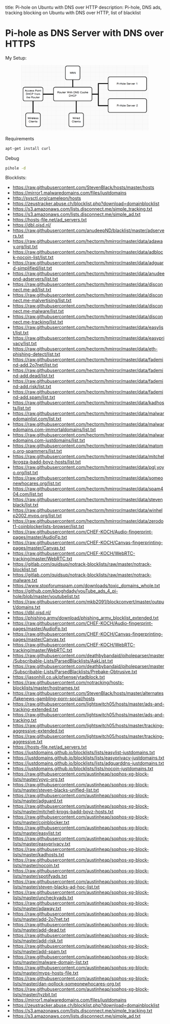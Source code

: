 title: Pi-hole on Ubuntu with DNS over HTTP
description: Pi-hole, DNS ads, tracking blocking on Ubuntu with DNS over HTTP, list of blacklist

<link rel="stylesheet" href="/assets/CSS/roundedCorners.css">

# Pi-hole as DNS Server with DNS over HTTPS

My Setup:

<div style="width:80%; margin:0 auto">
   <img src="/assets/images/guides/pi-hole/pi-hole_setup.jpg" alt="network flow">
</div>

Requirements

```bash
apt-get install curl
```

Debug

```bash
pihole -d
```

Blocklists:

- https://raw.githubusercontent.com/StevenBlack/hosts/master/hosts
- https://mirror1.malwaredomains.com/files/justdomains
- http://sysctl.org/cameleon/hosts
- https://zeustracker.abuse.ch/blocklist.php?download=domainblocklist
- https://s3.amazonaws.com/lists.disconnect.me/simple_tracking.txt
- https://s3.amazonaws.com/lists.disconnect.me/simple_ad.txt
- https://hosts-file.net/ad_servers.txt
- https://dbl.oisd.nl/
- https://raw.githubusercontent.com/anudeepND/blacklist/master/adservers.txt
- https://raw.githubusercontent.com/hectorm/hmirror/master/data/adaway.org/list.txt
- https://raw.githubusercontent.com/hectorm/hmirror/master/data/adblock-nocoin-list/list.txt
- https://raw.githubusercontent.com/hectorm/hmirror/master/data/adguard-simplified/list.txt
- https://raw.githubusercontent.com/hectorm/hmirror/master/data/anudeepnd-adservers/list.txt
- https://raw.githubusercontent.com/hectorm/hmirror/master/data/disconnect.me-ad/list.txt
- https://raw.githubusercontent.com/hectorm/hmirror/master/data/disconnect.me-malvertising/list.txt
- https://raw.githubusercontent.com/hectorm/hmirror/master/data/disconnect.me-malware/list.txt
- https://raw.githubusercontent.com/hectorm/hmirror/master/data/disconnect.me-tracking/list.txt
- https://raw.githubusercontent.com/hectorm/hmirror/master/data/easylist/list.txt
- https://raw.githubusercontent.com/hectorm/hmirror/master/data/easyprivacy/list.txt
- https://raw.githubusercontent.com/hectorm/hmirror/master/data/eth-phishing-detect/list.txt
- https://raw.githubusercontent.com/hectorm/hmirror/master/data/fademind-add.2o7net/list.txt
- https://raw.githubusercontent.com/hectorm/hmirror/master/data/fademind-add.dead/list.txt
- https://raw.githubusercontent.com/hectorm/hmirror/master/data/fademind-add.risk/list.txt
- https://raw.githubusercontent.com/hectorm/hmirror/master/data/fademind-add.spam/list.txt
- https://raw.githubusercontent.com/hectorm/hmirror/master/data/kadhosts/list.txt
- https://raw.githubusercontent.com/hectorm/hmirror/master/data/malwaredomainlist.com/list.txt
- https://raw.githubusercontent.com/hectorm/hmirror/master/data/malwaredomains.com-immortaldomains/list.txt
- https://raw.githubusercontent.com/hectorm/hmirror/master/data/malwaredomains.com-justdomains/list.txt
- https://raw.githubusercontent.com/hectorm/hmirror/master/data/matomo.org-spammers/list.txt
- https://raw.githubusercontent.com/hectorm/hmirror/master/data/mitchellkrogza-badd-boyz-hosts/list.txt
- https://raw.githubusercontent.com/hectorm/hmirror/master/data/pgl.yoyo.org/list.txt
- https://raw.githubusercontent.com/hectorm/hmirror/master/data/someonewhocares.org/list.txt
- https://raw.githubusercontent.com/hectorm/hmirror/master/data/spam404.com/list.txt
- https://raw.githubusercontent.com/hectorm/hmirror/master/data/stevenblack/list.txt
- https://raw.githubusercontent.com/hectorm/hmirror/master/data/winhelp2002.mvps.org/list.txt
- https://raw.githubusercontent.com/hectorm/hmirror/master/data/zerodot1-coinblockerlists-browser/list.txt
- https://raw.githubusercontent.com/CHEF-KOCH/Audio-fingerprint-pages/master/AudioFp.txt
- https://raw.githubusercontent.com/CHEF-KOCH/Canvas-fingerprinting-pages/master/Canvas.txt
- https://raw.githubusercontent.com/CHEF-KOCH/WebRTC-tracking/master/WebRTC.txt
- https://gitlab.com/quidsup/notrack-blocklists/raw/master/notrack-blocklist.txt
- https://gitlab.com/quidsup/notrack-blocklists/raw/master/notrack-malware.txt
- https://www.stopforumspam.com/downloads/toxic_domains_whole.txt
- https://github.com/kboghdady/youTube_ads_4_pi-hole/blob/master/youtubelist.txt
- https://raw.githubusercontent.com/mkb2091/blockconvert/master/output/domains.txt
- https://dbl.oisd.nl/
- https://phishing.army/download/phishing_army_blocklist_extended.txt
- https://raw.githubusercontent.com/CHEF-KOCH/Audio-fingerprint-pages/master/AudioFp.txt
- https://raw.githubusercontent.com/CHEF-KOCH/Canvas-fingerprinting-pages/master/Canvas.txt
- https://raw.githubusercontent.com/CHEF-KOCH/WebRTC-tracking/master/WebRTC.txt
- https://raw.githubusercontent.com/deathbybandaid/piholeparser/master/Subscribable-Lists/ParsedBlacklists/AakList.txt
- https://raw.githubusercontent.com/deathbybandaid/piholeparser/master/Subscribable-Lists/ParsedBlacklists/Prebake-Obtrusive.txt
- https://jasonhill.co.uk/pfsense/ytadblock.txt
- https://raw.githubusercontent.com/notracking/hosts-blocklists/master/hostnames.txt
- https://raw.githubusercontent.com/StevenBlack/hosts/master/alternates/fakenews-gambling-porn-social/hosts
- https://raw.githubusercontent.com/lightswitch05/hosts/master/ads-and-tracking-extended.txt
- https://raw.githubusercontent.com/lightswitch05/hosts/master/ads-and-tracking.txt
- https://raw.githubusercontent.com/lightswitch05/hosts/master/tracking-aggressive-extended.txt
- https://raw.githubusercontent.com/lightswitch05/hosts/master/tracking-aggressive.txt
- https://hosts-file.net/ad_servers.txt
- https://justdomains.github.io/blocklists/lists/easylist-justdomains.txt
- https://justdomains.github.io/blocklists/lists/easyprivacy-justdomains.txt
- https://justdomains.github.io/blocklists/lists/adguarddns-justdomains.txt
- https://justdomains.github.io/blocklists/lists/nocoin-justdomains.txt
- https://raw.githubusercontent.com/austinheap/sophos-xg-block-lists/master/yoyo-org.txt
- https://raw.githubusercontent.com/austinheap/sophos-xg-block-lists/master/steven-blacks-unified-list.txt
- https://raw.githubusercontent.com/austinheap/sophos-xg-block-lists/master/adguard.txt
- https://raw.githubusercontent.com/austinheap/sophos-xg-block-lists/master/mitchell-krogs-badd-boyz-hosts.txt
- https://raw.githubusercontent.com/austinheap/sophos-xg-block-lists/master/coinblocker.txt
- https://raw.githubusercontent.com/austinheap/sophos-xg-block-lists/master/easylist.txt
- https://raw.githubusercontent.com/austinheap/sophos-xg-block-lists/master/easyprivacy.txt
- https://raw.githubusercontent.com/austinheap/sophos-xg-block-lists/master/kadhosts.txt
- https://raw.githubusercontent.com/austinheap/sophos-xg-block-lists/master/nocoin.txt
- https://raw.githubusercontent.com/austinheap/sophos-xg-block-lists/master/spotifyads.txt
- https://raw.githubusercontent.com/austinheap/sophos-xg-block-lists/master/steven-blacks-ad-hoc-list.txt
- https://raw.githubusercontent.com/austinheap/sophos-xg-block-lists/master/uncheckyads.txt
- https://raw.githubusercontent.com/austinheap/sophos-xg-block-lists/master/adaway.txt
- https://raw.githubusercontent.com/austinheap/sophos-xg-block-lists/master/add-2o7net.txt
- https://raw.githubusercontent.com/austinheap/sophos-xg-block-lists/master/add-dead.txt
- https://raw.githubusercontent.com/austinheap/sophos-xg-block-lists/master/add-risk.txt
- https://raw.githubusercontent.com/austinheap/sophos-xg-block-lists/master/add-spam.txt
- https://raw.githubusercontent.com/austinheap/sophos-xg-block-lists/master/malware-domain-list.txt
- https://raw.githubusercontent.com/austinheap/sophos-xg-block-lists/master/mvps-hosts-file.txt
- https://raw.githubusercontent.com/austinheap/sophos-xg-block-lists/master/dan-pollock-someonewhocares-org.txt
- https://raw.githubusercontent.com/austinheap/sophos-xg-block-lists/master/tyzbit.txt
- https://mirror1.malwaredomains.com/files/justdomains
- https://zeustracker.abuse.ch/blocklist.php?download=domainblocklist
- https://s3.amazonaws.com/lists.disconnect.me/simple_tracking.txt
- https://s3.amazonaws.com/lists.disconnect.me/simple_ad.txt

